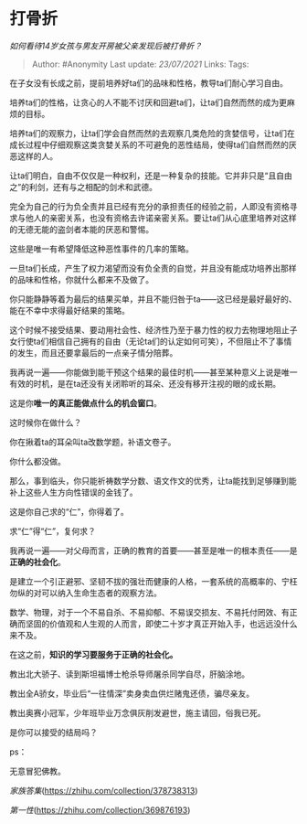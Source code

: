 # 打骨折
*如何看待14岁女孩与男友开房被父亲发现后被打骨折？*

> Author: #Anonymity
> Last update: *23/07/2021*
> Links:
> Tags:

在子女没有长成之前，提前培养好ta们的品味和性格，教导ta们耐心学习自由。

培养ta们的性格，让贪心的人不能不讨厌和回避ta们，让ta们自然而然的成为更麻烦的目标。

培养ta们的观察力，让ta们学会自然而然的去观察几类危险的贪婪信号，让ta们在成长过程中仔细观察这类贪婪关系的不可避免的恶性结局，使得ta们自然而然的厌恶这样的人。

让ta们明白，自由不仅仅是一种权利，还是一种复杂的技能。它并非只是“且自由之”的利剑，还有与之相配的剑术和武德。

完全为自己的行为负全责并且已经有充分的承担责任的经验之前，人即没有资格寻求与他人的亲密关系，也没有资格去许诺亲密关系。要让ta们从心底里培养对这样的无德无能的盗剑者本能的厌恶和警惕。

这些是唯一有希望降低这种恶性事件的几率的策略。

一旦ta们长成，产生了权力渴望而没有负全责的自觉，并且没有能成功培养出那样的品味和性格，你就什么都来不及做了。

你只能静静等着为最后的结果买单，并且不能归咎于ta——这已经是最好最好的、能在不幸中求得最好结果的策略。

这个时候不接受结果、要动用社会性、经济性乃至于暴力性的权力去物理地阻止子女行使ta们相信自己拥有的自由（无论ta们的认定如何可笑），不但阻止不了事情的发生，而且还要拿最后的一点亲子情分陪葬。

我再说一遍——你能做到能干预这个结果的最佳时机——甚至某种意义上说是唯一有效的时机，是在ta还没有关闭聆听的耳朵、还没有移开注视的眼的成长期。

这是你**唯一的真正能做点什么的机会窗口**。

这时候你在做什么？

你在揪着ta的耳朵叫ta改数学题，补语文卷子。

你什么都没做。

那么，事到临头，你只能祈祷数学分数、语文作文的优秀，让ta能找到足够赚到能补上这些人生方向性错误的金钱了。

这是你自己求的“仁”，你得着了。

求“仁”得“仁”，复何求？

我再说一遍——对父母而言，正确的教育的首要——甚至是唯一的根本责任——是**正确的社会化**。

是建立一个引正避邪、坚韧不拔的强壮而健康的人格，一套系统的高概率的、宁枉勿纵的对可以纳入生命生态者的观察方法。

数学、物理，对于一个不易自杀、不易抑郁、不易误交损友、不易托付罔效、有正确而坚固的价值观和人生观的人而言，即使二十岁才真正开始入手，也远远没什么来不及。

在这之前，**知识的学习要服务于正确的社会化。**

教出北大骄子、读到斯坦福博士枪杀导师屠杀同学自尽，肝脑涂地。

教出全A骄女，毕业后“一往情深”卖身卖血供烂赌鬼还债，骗尽亲友。

教出奥赛小冠军，少年班毕业万念俱灰削发避世，施主请回，俗我已死。

是你可以接受的结局吗？

ps：

无意冒犯佛教。

*家族答集*(https://zhihu.com/collection/378738313)

*第一性*(https://zhihu.com/collection/369876193)

